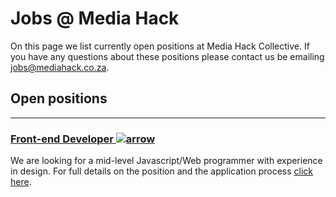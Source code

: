 # Jobs @ Media Hack

On this page we list currently open positions at Media Hack Collective. If you have any questions about these positions please contact us be emailing [jobs@mediahack.co.za](jobs@mediahack.co.za).

## Open positions

---

### [Front-end Developer <img src="/icons/arrow-right-circle.svg" class="arrow-icon" alt="arrow">](/Developer)

We are looking for a mid-level Javascript/Web programmer with experience in design. For full details on the position and the application process [click here](/Developer).
